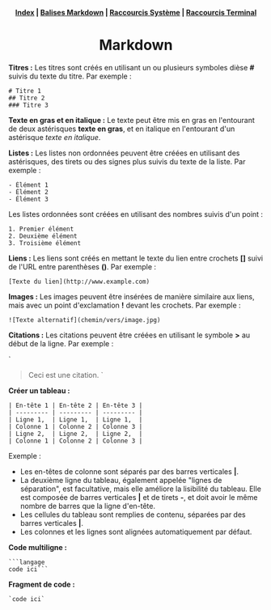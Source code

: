 <div align="center">

**[Index](readme.md) | [**Balises Markdown**](markdown.md) | [**Raccourcis Système**](shortcut.md) | [**Raccourcis Terminal**](terminal.md)**

# Markdown
</div>

**Titres :** Les titres sont créés en utilisant un ou plusieurs symboles dièse **#** suivis du texte du titre. Par exemple :

```
# Titre 1
## Titre 2
### Titre 3
```

**Texte en gras et en italique :** Le texte peut être mis en gras en l'entourant de deux astérisques **texte en gras**, et en italique en l'entourant d'un astérisque *texte en italique*.

**Listes :** Les listes non ordonnées peuvent être créées en utilisant des astérisques, des tirets ou des signes plus suivis du texte de la liste. Par exemple :

```
- Élément 1
- Élément 2
- Élément 3
```

Les listes ordonnées sont créées en utilisant des nombres suivis d'un point :

```
1. Premier élément
2. Deuxième élément
3. Troisième élément
```

**Liens :** Les liens sont créés en mettant le texte du lien entre crochets **[]** suivi de l'URL entre parenthèses **()**. Par exemple :

`
[Texte du lien](http://www.example.com)
`

**Images :** Les images peuvent être insérées de manière similaire aux liens, mais avec un point d'exclamation **!** devant les crochets. Par exemple :

`
![Texte alternatif](chemin/vers/image.jpg)
`

**Citations :** Les citations peuvent être créées en utilisant le symbole **>** au début de la ligne. Par exemple :

`
> Ceci est une citation.
`

**Créer un tableau :**

```
| En-tête 1 | En-tête 2 | En-tête 3 |
| --------- | --------- | --------- |
| Ligne 1,  | Ligne 1,  | Ligne 1,  |
| Colonne 1 | Colonne 2 | Colonne 3 |
| Ligne 2,  | Ligne 2,  | Ligne 2,  |
| Colonne 1 | Colonne 2 | Colonne 3 |
```

Exemple :

- Les en-têtes de colonne sont séparés par des barres verticales **|**.
- La deuxième ligne du tableau, également appelée "lignes de séparation", est facultative, mais elle améliore la lisibilité du tableau. Elle est composée de barres verticales **|** et de tirets **-**, et doit avoir le même nombre de barres que la ligne d'en-tête.
- Les cellules du tableau sont remplies de contenu, séparées par des barres verticales **|**.
- Les colonnes et les lignes sont alignées automatiquement par défaut.

**Code multiligne :**

```
```langage
code ici```
```

**Fragment de code :**
```
`code ici`
```